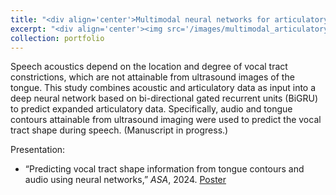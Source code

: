 ```yaml
---
title: "<div align='center'>Multimodal neural networks for articulatory prediction during ultrasound imaging</div>"
excerpt: "<div align='center'><img src='/images/multimodal_articulatory_prediction.gif'></div>"
collection: portfolio
---
```


Speech acoustics depend on the location and degree of vocal tract constrictions, which are not attainable from ultrasound images of the tongue. This study combines acoustic and articulatory data as input into a deep neural network based on bi-directional gated recurrent units (BiGRU) to predict expanded articulatory data. Specifically, audio and tongue contours attainable from ultrasound imaging were used to predict the vocal tract shape during speech. (Manuscript in progress.)

Presentation:
- “Predicting vocal tract shape information from tongue contours and audio using neural networks,” *ASA*, 2024. [Poster](https://sarahrli.github.io/files/Li_2024_ASA_5aSC6_poster.pdf)
